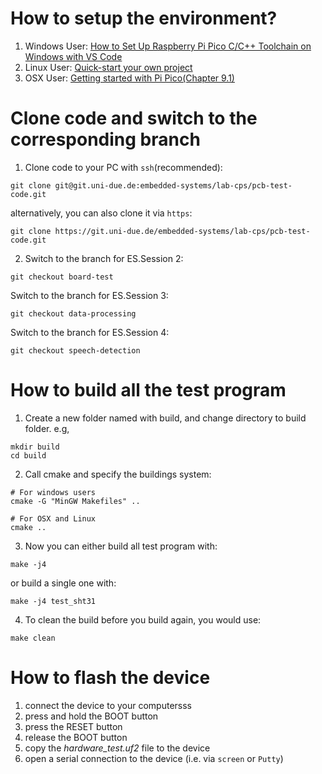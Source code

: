 # How to setup the environment?
1. Windows User: [How to Set Up Raspberry Pi Pico C/C++ Toolchain on Windows with VS Code](https://shawnhymel.com/2096/how-to-set-up-raspberry-pi-pico-c-c-toolchain-on-windows-with-vs-code/)
2. Linux User: [Quick-start your own project](https://github.com/raspberrypi/pico-sdk)
3. OSX User: [Getting started with Pi Pico(Chapter 9.1)](https://datasheets.raspberrypi.com/pico/getting-started-with-pico.pdf)

# Clone code and switch to the corresponding branch
1. Clone code to your PC with `ssh`(recommended):
```
git clone git@git.uni-due.de:embedded-systems/lab-cps/pcb-test-code.git
```
alternatively, you can also clone it via `https`:
```
git clone https://git.uni-due.de/embedded-systems/lab-cps/pcb-test-code.git
```
2. Switch to the branch for ES.Session 2:
```
git checkout board-test
```
Switch to the branch for ES.Session 3:
```
git checkout data-processing
```
Switch to the branch for ES.Session 4:
```
git checkout speech-detection
```


# How to build all the test program
1. Create a new folder named with build, and change directory to build folder. e.g,
```
mkdir build
cd build
```
2. Call cmake and specify the buildings system:
```
# For windows users
cmake -G "MinGW Makefiles" ..

# For OSX and Linux
cmake ..
```
3. Now you can either build all test program with:
```
make -j4
```
or build a single one with:
```
make -j4 test_sht31
```
4. To clean the build before you build again, you would use:
```
make clean
```
# How to flash the device

1. connect the device to your computersss
2. press and hold the BOOT button
3. press the RESET button
4. release the BOOT button
5. copy the _hardware_test.uf2_ file to the device
6. open a serial connection to the device (i.e. via `screen` or `Putty`)

